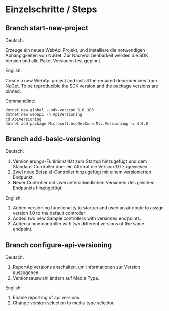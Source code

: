 # Einzelschritte / Steps

## Branch start-new-project

Deutsch:

Erzeuge ein neues WebApi Projekt, und installiere die notwendigen Abhängigkeiten von NuGet. Zur Nachvollziehbarkeit werden die SDK Version und alle Paket Versionen fest gepinnt.

English:

Create a new WebApi project and install the required dependencies from NuGet. To be reproducible the SDK version and the package versions are pinned.

Commandline:

```shell
dotnet new global --sdk-version 3.0.100
dotnet new webapi -n ApiVersioning
cd ApiVersioning
dotnet add package Microsoft.AspNetCore.Mvc.Versioning -v 4.0.0
```

## Branch add-basic-versioning

Deutsch:

1. Versionierungs-Funktionalität zum Startup hinzugefügt und dem Standard-Controller über ein Attribut die Version 1.0 zugewiesen.
2. Zwei neue Beispiel-Controller hinzugefügt mit einem versionierten Endpunkt. 
3. Neuer Controller mit zwei unterschiedlichen Versionen des gleichen Endpunkts hinzugefügt.

English:

1. Added versioning functionality to startup and used an attribute to assign version 1.0 to the default controller.
2. Added two new Sample controllers with versioned endpoints.
3. Added a new controller with two different versions of the same endpoint.

## Branch configure-api-versioning

Deutsch:

1. ReportApiVersions anschalten, um Informationen zur Version auszugeben. 
2. Versionsauswahl ändern auf Media Type.

English:

1. Enable reporting of api versions.
2. Change version selection to media type selector.
 
